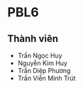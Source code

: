 # PBL6

## Thành viên

 - Trần Ngọc Huy
 - Nguyễn Kim Huy
 - Trần Diệp Phương
 - Trần Viễn Minh Trút
